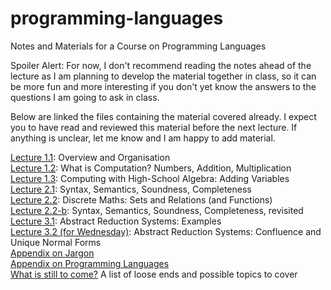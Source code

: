 # programming-languages
Notes and Materials for a Course on Programming Languages

Spoiler Alert: For now, I don't recommend reading the notes ahead of the lecture as I am planning to develop the material together in class, so it can be more fun and more interesting if you don't yet know the answers to the questions I am going to ask in class. 

Below are linked the files containing the material covered already. I expect you to have read and reviewed this material before the next lecture. If anything is unclear, let me know and I am happy to add material.

[Lecture 1.1](https://github.com/alexhkurz/programming-languages/blob/master/lecture-1.1.md): Overview and Organisation  
[Lecture 1.2](https://github.com/alexhkurz/programming-languages/blob/master/lecture-1.2.md): What is Computation? Numbers, Addition, Multiplication  
[Lecture 1.3](https://github.com/alexhkurz/programming-languages/blob/master/lecture-1.3.md): Computing with High-School Algebra: Adding Variables  
[Lecture 2.1](https://hackmd.io/hILQksyiTUW4mXxxOSF7eQ): Syntax, Semantics, Soundness, Completeness  
[Lecture 2.2](https://hackmd.io/s/B1gOX4lO7): Discrete Maths: Sets and Relations (and Functions)  
[Lecture 2.2-b](https://hackmd.io/s/SyIA3Lx_Q): Syntax, Semantics, Soundness, Completeness, revisited  
[Lecture 3.1](https://hackmd.io/s/rkk0tgxu7): Abstract Reduction Systems: Examples  
[Lecture 3.2 (for Wednesday)](https://hackmd.io/s/B1DPNGEdm): Abstract Reduction Systems: Confluence and Unique Normal Forms  
[Appendix on Jargon](https://github.com/alexhkurz/programming-languages/blob/master/appendix-jargon.md)   
[Appendix on Programming Languages](https://github.com/alexhkurz/programming-languages/blob/master/appendix-programming-languages.md)  
[What is still to come?](https://github.com/alexhkurz/programming-languages/blob/master/mixed-notes.md) A list of loose ends and possible topics to cover
